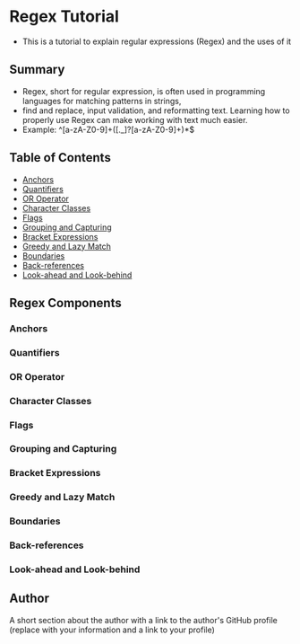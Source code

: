 # Regex Tutorial

- This is a tutorial to explain regular expressions (Regex) and the uses of it

## Summary

- Regex, short for regular expression, is often used in programming languages for matching patterns in strings,
- find and replace, input validation, and reformatting text. Learning how to properly use Regex can make working with text much easier.
- Example: ^[a-zA-Z0-9]+([._]?[a-zA-Z0-9]+)\*$

## Table of Contents

- [Anchors](#anchors)
- [Quantifiers](#quantifiers)
- [OR Operator](#or-operator)
- [Character Classes](#character-classes)
- [Flags](#flags)
- [Grouping and Capturing](#grouping-and-capturing)
- [Bracket Expressions](#bracket-expressions)
- [Greedy and Lazy Match](#greedy-and-lazy-match)
- [Boundaries](#boundaries)
- [Back-references](#back-references)
- [Look-ahead and Look-behind](#look-ahead-and-look-behind)

## Regex Components

### Anchors

### Quantifiers

### OR Operator

### Character Classes

### Flags

### Grouping and Capturing

### Bracket Expressions

### Greedy and Lazy Match

### Boundaries

### Back-references

### Look-ahead and Look-behind

## Author

A short section about the author with a link to the author's GitHub profile (replace with your information and a link to your profile)
